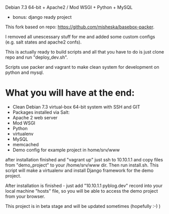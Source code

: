 Debian 7.3 64-bit + Apache2 / Mod WSGI + Python + MySQL

+ bonus: django ready project

This fork based on repo: https://github.com/misheska/basebox-packer.

I removed all unescessary stuff for me and added some custom configs (e.g. salt states and apache2 confs).

This is actually ready to build scripts and all that you have to do is just clone repo and run "deploy_dev.sh".

Scripts use packer and vagrant to make clean system for development on python and mysql.

What you will have at the end:
=============================

- Clean Debian 7.3 virtual-box 64-bit system with SSH and GIT
- Packages installed via Salt:
- Apache 2 web server
- Mod WSGI
- Python
- virtualenv
- MySQL 
- memcached
- Demo config for example project in home/srv/www

after installation finished and "vagrant up" just ssh to 10.10.1.1 and copy
files from "demo_project" to your /home/srv/www dir. Then run install.sh. This script
will make a virtualenv and install Django framework for the demo project.

After installation is finished - just add "10.10.1.1 pyblog.dev" record into
your local machine "hosts" file, so you will be able to access the demo project from your browser.

This project is in beta stage and will be updated sometimes (hopefully :-) ) 